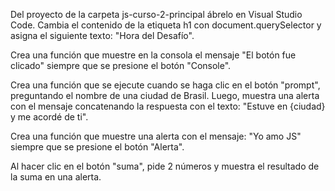 Del proyecto de la carpeta js-curso-2-principal  ábrelo en Visual Studio Code.
Cambia el contenido de la etiqueta h1 con document.querySelector y asigna el siguiente texto: "Hora del Desafío".

Crea una función que muestre en la consola el mensaje "El botón fue clicado" siempre que se presione el botón "Console".

Crea una función que se ejecute cuando se haga clic en el botón "prompt", preguntando el nombre de una ciudad de Brasil. Luego, muestra una alerta con el mensaje concatenando la respuesta con el texto: "Estuve en {ciudad} y me acordé de ti".

Crea una función que muestre una alerta con el mensaje: "Yo amo JS" siempre que se presione el botón "Alerta".

Al hacer clic en el botón "suma", pide 2 números y muestra el resultado de la suma en una alerta.

